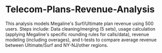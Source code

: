 # Telecom-Plans-Revenue-Analysis
This analysis models Megaline's Surf/Ultimate plan revenue using 500 users.  Steps include: Data cleaning/merging (5 sets), usage calculation (applying Megaline's specific rounding rules for calls/data), revenue modeling (including overages), and t-tests to compare average revenue between Ultimate/Surf and NY-NJ/other regions. 
